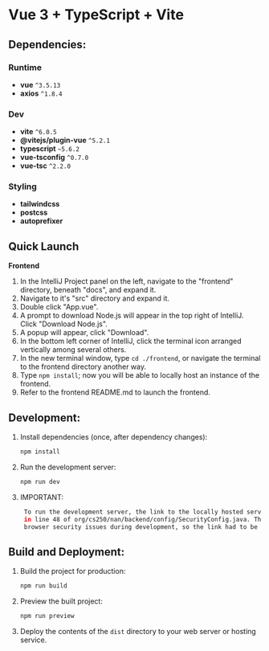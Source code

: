 # Vue 3 + TypeScript + Vite

## Dependencies:

### Runtime
- **vue** `^3.5.13`
- **axios** `^1.8.4`

### Dev
- **vite** `^6.0.5`
- **@vitejs/plugin-vue** `^5.2.1`
- **typescript** `~5.6.2`
- **vue-tsconfig** `^0.7.0`
- **vue-tsc** `^2.2.0`

### Styling
- **tailwindcss**
- **postcss**
- **autoprefixer**

## Quick Launch

**Frontend**
1. In the IntelliJ Project panel on the left, navigate to the "frontend" directory, beneath "docs", and expand it.
2. Navigate to it's "src" directory and expand it.
3. Double click "App.vue".
4. A prompt to download Node.js will appear in the top right of IntelliJ. Click "Download Node.js".
5. A popup will appear, click "Download".
6. In the bottom left corner of IntelliJ, click the terminal icon arranged vertically among several others.
7. In the new terminal window, type ```cd ./frontend```, or navigate the terminal to the frontend directory another way.
8. Type ```npm install```; now you will be able to locally host an instance of the frontend.
9. Refer to the frontend README.md to launch the frontend.

## Development:
1. Install dependencies (once, after dependency changes):
    ```sh
    npm install
    ```
2. Run the development server:
    ```sh
    npm run dev
    ```
3. IMPORTANT:
   ```sh
    To run the development server, the link to the locally hosted server must match up to the link
    in line 48 of org/cs250/nan/backend/config/SecurityConfig.java. This is due a failure to get around
    browser security issues during development, so the link had to be hardcoded in order to work. 
   ```

## Build and Deployment:
1. Build the project for production:
    ```sh
    npm run build
    ```
2. Preview the built project:
    ```sh
    npm run preview
    ```
3. Deploy the contents of the `dist` directory to your web server or hosting service.
